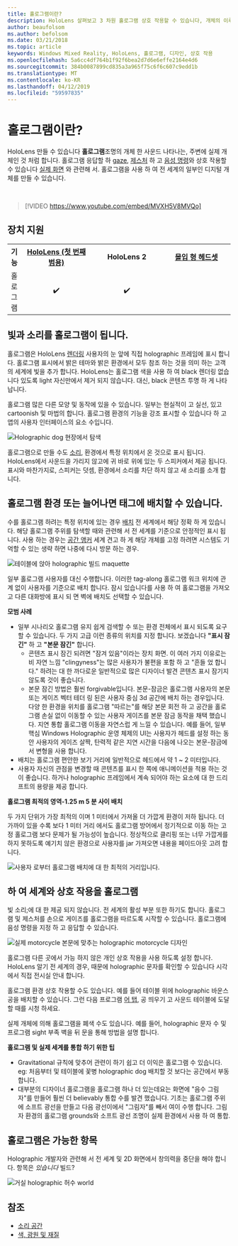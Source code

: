 ```yaml
---
title: 홀로그램이란?
description: HoloLens 살펴보고 3 차원 홀로그램 상호 작용할 수 있습니다, 개체의 이루어지고 있습니다 주변에 나타나는 사운드.
author: beaufolsom
ms.author: befolsom
ms.date: 03/21/2018
ms.topic: article
keywords: Windows Mixed Reality, HoloLens, 홀로그램, 디자인, 상호 작용
ms.openlocfilehash: 5a6cc4df764b1f92f6bea2d7d6e6effe2164e4d6
ms.sourcegitcommit: 384b0087899cd835a3a965f75c6f6c607c9edd1b
ms.translationtype: MT
ms.contentlocale: ko-KR
ms.lasthandoff: 04/12/2019
ms.locfileid: "59597835"
---
```

# <a name="what-is-a-hologram"></a>홀로그램이란?

HoloLens 만들 수 있습니다 **홀로그램**조명의 개체 한 사운드 나타나는, 주변에 실제 개체인 것 처럼 합니다. 홀로그램 응답할 하 [gaze](gaze.md), [제스처](gestures.md) 하 고 [음성 명령](voice-input.md)와 상호 작용할 수 있습니다 [실제 화면](spatial-mapping.md) 와 관련해 서. 홀로그램을 사용 하 여 전 세계의 일부인 디지털 개체를 만들 수 있습니다.

<br>

>[!VIDEO https://www.youtube.com/embed/MVXH5V8MVQo]

## <a name="device-support"></a>장치 지원

<table>
<tr>
<th>기능</th><th style="width:150px"> <a href="hololens-hardware-details.md">HoloLens (첫 번째 범용)</a></th><th style="width:150px">HoloLens 2</th><th style="width:150px"> <a href="immersive-headset-hardware-details.md">몰입 형 헤드셋</a></th>
</tr><tr>
<td> 홀로그램</td><td style="text-align: center;"> ✔️</td><td style="text-align: center;"> ✔️</td><td style="text-align: center;"></td>
</tr>
</table>

## <a name="a-hologram-is-made-of-light-and-sound"></a>빛과 소리를 홀로그램이 됩니다.

홀로그램은 HoloLens [렌더링](rendering.md) 사용자의 눈 앞에 직접 holographic 프레임에 표시 합니다. 홀로그램 표시에서 밝은 테마와 밝은 환경에서 모두 참조 하는 것을 의미 하는 고객의 세계에 빛을 추가 합니다. HoloLens는 홀로그램 색을 사용 하 여 black 렌더링 없습니다 있도록 light 자신만에서 제거 되지 않습니다. 대신, black 콘텐츠 투명 하 게 나타납니다.

홀로그램 많은 다른 모양 및 동작에 있을 수 있습니다. 일부는 현실적이 고 실선, 있고 cartoonish 및 마법의 합니다. 홀로그램 환경의 기능을 강조 표시할 수 있습니다 하 고 앱의 사용자 인터페이스의 요소 수입니다.

![Holographic dog 현장에서 탐색](images/fang3-640px.jpg)

홀로그램으로 만들 수도 [소리](spatial-sound.md), 환경에서 특정 위치에서 온 것으로 표시 됩니다. HoloLens에서 사운드을 가리지 않고에 귀 바로 위에 있는 두 스피커에서 제공 됩니다. 표시와 마찬가지로, 스피커는 덧셈, 환경에서 소리를 차단 하지 않고 새 소리를 소개 합니다.

## <a name="a-hologram-can-be-placed-in-the-world-or-tag-along-with-you"></a>홀로그램 환경 또는 늘어나면 태그에 배치할 수 있습니다.

수를 홀로그램 하려는 특정 위치에 있는 경우 [배치](coordinate-systems.md) 전 세계에서 해당 정확 하 게 있습니다. 해당 홀로그램 주위를 탐색할 때와 관련해 서 전 세계를 기준으로 안정적인 표시 됩니다. 사용 하는 경우는 [공간 앵커](coordinate-systems.md#spatial-anchors) 세계 견고 하 게 해당 개체를 고정 하려면 시스템도 기억할 수 있는 생략 하면 나중에 다시 방문 하는 경우.

![테이블에 앉아 holographic 빌드 maquette](images/image5-640px.png)

일부 홀로그램 사용자를 대신 수행합니다. 이러한 tag-along 홀로그램 워크 위치에 관계 없이 사용자를 기준으로 배치 합니다. 잠시 있습니다를 사용 하 여 홀로그램을 가져오고 다른 대화방에 표시 되 면 벽에 배치도 선택할 수 있습니다.

**모범 사례**
* 일부 시나리오 홀로그램 유지 쉽게 검색할 수 또는 환경 전체에서 표시 되도록 요구할 수 있습니다. 두 가지 고급 이런 종류의 위치를 지정 합니다. 보겠습니다 **"표시 잠긴"** 하 고 **"본문 잠긴"** 합니다.
   * 콘텐츠 표시 잠긴 되려면 "잠겨 있음"이라는 장치 화면. 이 여러 가지 이유로는 비 자연 느낌 "clingyness"는 많은 사용자가 불편을 포함 하 고 "흔들 었 합니다." 하려는 대 한 까다로운 일반적으로 많은 디자이너 발견 콘텐츠 표시 잠기지 않도록 것이 좋습니다.
   * 본문 잠긴 방법은 훨씬 forgivable입니다. 본문-잠금은 홀로그램 사용자의 본문 또는 게이즈 벡터 테더 링 된은 사용자 중심 3d 공간에 배치 하는 경우입니다. 다양 한 환경을 위치를 홀로그램 "따르는"를 해당 본문 회전 하 고 공간을 홀로그램 손실 없이 이동할 수 있는 사용자 게이즈를 본문 잠금 동작을 채택 했습니다. 지연 통합 홀로그램 이동을 자연스럽 게 느낄 수 있습니다. 예를 들어, 일부 핵심 Windows Holographic 운영 체제의 UI는 사용자가 헤드를 설정 하는 동안 사용자의 게이즈 살짝, 탄력적 같은 지연 시간을 다음에 나오는 본문-잠금에서 변형을 사용 합니다.
* 배치는 홀로그램 편안한 보기 거리에 일반적으로 헤드에서 약 1 ~ 2 미터입니다.
* 사용자 자신의 관점을 변경할 때 콘텐츠를 표시 한 쪽에 애니메이션을 적용 하는 것이 좋습니다. 하거나 holographic 프레임에서 계속 되어야 하는 요소에 대 한 드리프트의 용량을 제공 합니다.

**홀로그램 최적의 영역-1.25 m 5 분 사이 배치**

두 가지 단위가 가장 최적의 이며 1 미터에서 가져올 더 가깝게 환경이 저하 됩니다. 더 가까이 있을 수록 보다 1 미터 거리 에서도 홀로그램 방어에서 정기적으로 이동 하는 고정 홀로그램 보다 문제가 될 가능성이 높습니다. 정상적으로 클리핑 또는 너무 가깝게를 하지 못하도록 예기치 않은 환경으로 사용자를 jar 가져오면 내용을 페이드아웃 고려 합니다.

![사용자 로부터 홀로그램 배치에 대 한 최적의 거리입니다.](images/distanceguiderendering-640px.png)

## <a name="a-hologram-interacts-with-you-and-your-world"></a>하 여 세계와 상호 작용을 홀로그램

빛 소리;에 대 한 제공 되지 않습니다. 전 세계의 활성 부분 또한 하기도 합니다. 홀로그램 및 제스처를 손으로 게이즈를 홀로그램을 따르도록 시작할 수 있습니다. 홀로그램에 음성 명령을 지정 하 고 응답할 수 있습니다.

![실제 motorcycle 본문에 맞추는 holographic motorcycle 디자인](images/image8-640px.png)

홀로그램 다른 곳에서 가능 하지 않은 개인 상호 작용을 사용 하도록 설정 합니다. HoloLens 알기 전 세계의 경우, 때문에 holographic 문자를 확인할 수 있습니다 시각에서 직접 전시실 안내 합니다.

홀로그램 환경 상호 작용할 수도 있습니다. 예를 들어 테이블 위에 holographic 바운스 공을 배치할 수 있습니다. 그런 다음 프로그램 [어 탭](gestures.md#air-tap), 공 띄우기 고 사운드 테이블에 도달할 때를 시청 하세요.

실제 개체에 의해 홀로그램을 폐색 수도 있습니다. 예를 들어, holographic 문자 수 및 프로그램 sight 부족 벽을 뒤 문을 통해 방법을 설명 합니다.

**홀로그램 및 실제 세계를 통합 하기 위한 팁**
* Gravitational 규칙에 맞추어 관련이 하기 쉽고 더 이익은 홀로그램 수 있습니다. eg: 처음부터 및 테이블에 꽃병 holographic dog 배치할 것 보다는 공간에서 부동 합니다.
* 대부분의 디자이너 홀로그램을 홀로그램 하나 더 있는데요는 화면에 "음수 그림자"를 만들어 훨씬 더 believably 통합 수를 발견 했습니다. 기초는 홀로그램 주위에 소프트 광선을 만들고 다음 광선이에서 "그림자"를 빼서 여이 수행 합니다. 그림자 환경의 홀로그램 grounds와 소프트 광선 조명이 실제 환경에서 사용 하 여 통합.

## <a name="a-hologram-is-whatever-you-dream-up"></a>홀로그램은 가능한 항목

Holographic 개발자와 관련해 서 전 세계 및 2D 화면에서 창의력을 중단을 해야 합니다. 항목은 *있습니다* 빌드?

![거실 holographic 허수 world](images/designoverview.jpg)

## <a name="see-also"></a>참조
* [소리 공간](spatial-sound.md)
* [색, 광원 및 재질](color,-light-and-materials.md)
